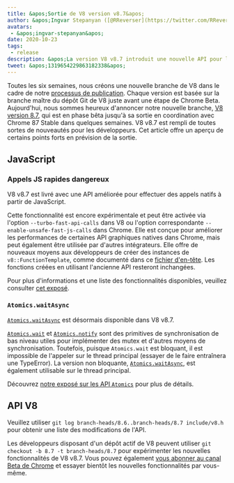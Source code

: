 ```yaml
---
title: &apos;Sortie de V8 version v8.7&apos;
author: &apos;Ingvar Stepanyan ([@RReverser](https://twitter.com/RReverser)), un porte-drapeau de V8&apos;
avatars:
 - &apos;ingvar-stepanyan&apos;
date: 2020-10-23
tags:
 - release
description: &apos;La version V8 v8.7 introduit une nouvelle API pour les appels natifs, Atomics.waitAsync, des corrections de bugs et des améliorations de performances.&apos;
tweet: &apos;1319654229863182338&apos;
---
```

Toutes les six semaines, nous créons une nouvelle branche de V8 dans le cadre de notre [processus de publication](https://v8.dev/docs/release-process). Chaque version est basée sur la branche maître du dépôt Git de V8 juste avant une étape de Chrome Beta. Aujourd'hui, nous sommes heureux d'annoncer notre nouvelle branche, [V8 version 8.7](https://chromium.googlesource.com/v8/v8.git/+log/branch-heads/8.7), qui est en phase bêta jusqu'à sa sortie en coordination avec Chrome 87 Stable dans quelques semaines. V8 v8.7 est rempli de toutes sortes de nouveautés pour les développeurs. Cet article offre un aperçu de certains points forts en prévision de la sortie.

<!--truncate-->
## JavaScript

### Appels JS rapides dangereux

V8 v8.7 est livré avec une API améliorée pour effectuer des appels natifs à partir de JavaScript.

Cette fonctionnalité est encore expérimentale et peut être activée via l'option `--turbo-fast-api-calls` dans V8 ou l'option correspondante `--enable-unsafe-fast-js-calls` dans Chrome. Elle est conçue pour améliorer les performances de certaines API graphiques natives dans Chrome, mais peut également être utilisée par d'autres intégrateurs. Elle offre de nouveaux moyens aux développeurs de créer des instances de `v8::FunctionTemplate`, comme documenté dans ce [fichier d'en-tête](https://source.chromium.org/chromium/chromium/src/+/master:v8/include/v8-fast-api-calls.h). Les fonctions créées en utilisant l'ancienne API resteront inchangées.

Pour plus d'informations et une liste des fonctionnalités disponibles, veuillez consulter [cet exposé](https://docs.google.com/document/d/1nK6oW11arlRb7AA76lJqrBIygqjgdc92aXUPYecc9dU/edit?usp=sharing).

### `Atomics.waitAsync`

[`Atomics.waitAsync`](https://github.com/tc39/proposal-atomics-wait-async/blob/master/PROPOSAL.md) est désormais disponible dans V8 v8.7.

[`Atomics.wait`](https://developer.mozilla.org/en-US/docs/Web/JavaScript/Reference/Global_Objects/Atomics/wait) et [`Atomics.notify`](https://developer.mozilla.org/en-US/docs/Web/JavaScript/Reference/Global_Objects/Atomics/notify) sont des primitives de synchronisation de bas niveau utiles pour implémenter des mutex et d'autres moyens de synchronisation. Toutefois, puisque `Atomics.wait` est bloquant, il est impossible de l'appeler sur le thread principal (essayer de le faire entraînera une TypeError). La version non bloquante, [`Atomics.waitAsync`](https://github.com/tc39/proposal-atomics-wait-async/blob/master/PROPOSAL.md), est également utilisable sur le thread principal.

Découvrez [notre exposé sur les API `Atomics`](https://v8.dev/features/atomics) pour plus de détails.

## API V8

Veuillez utiliser `git log branch-heads/8.6..branch-heads/8.7 include/v8.h` pour obtenir une liste des modifications de l'API.

Les développeurs disposant d'un dépôt actif de V8 peuvent utiliser `git checkout -b 8.7 -t branch-heads/8.7` pour expérimenter les nouvelles fonctionnalités de V8 v8.7. Vous pouvez également [vous abonner au canal Beta de Chrome](https://www.google.com/chrome/browser/beta.html) et essayer bientôt les nouvelles fonctionnalités par vous-même.
